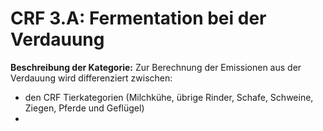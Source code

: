 # CRF 3.A: Fermentation bei der Verdauung

**Beschreibung der Kategorie:** Zur Berechnung der Emissionen aus der Verdauung wird differenziert zwischen:

- den CRF Tierkategorien (Milchkühe, übrige Rinder, Schafe, Schweine, Ziegen, Pferde und Geflügel)
- 
